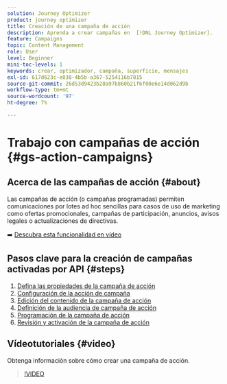 ```yaml
---
solution: Journey Optimizer
product: journey optimizer
title: Creación de una campaña de acción
description: Aprenda a crear campañas en  [!DNL Journey Optimizer].
feature: Campaigns
topic: Content Management
role: User
level: Beginner
mini-toc-levels: 1
keywords: crear, optimizador, campaña, superficie, mensajes
exl-id: 617d623c-e038-4b5b-a367-5254116b7815
source-git-commit: 26d53d9423b28a97b860b21f6f00e6e14d062d9b
workflow-type: tm+mt
source-wordcount: '97'
ht-degree: 7%

---
```



# Trabajo con campañas de acción {#gs-action-campaigns}

## Acerca de las campañas de acción {#about}

Las campañas de acción (o campañas programadas) permiten comunicaciones por lotes ad hoc sencillas para casos de uso de marketing como ofertas promocionales, campañas de participación, anuncios, avisos legales o actualizaciones de directivas.

➡️ [Descubra esta funcionalidad en vídeo](#video)

## Pasos clave para la creación de campañas activadas por API {#steps}

1. [Defina las propiedades de la campaña de acción](campaign-properties.md)
1. [Configuración de la acción de campaña](campaign-action.md)
1. [Edición del contenido de la campaña de acción](campaign-content.md)
1. [Definición de la audiencia de campaña de acción](campaign-audience.md)
1. [Programación de la campaña de acción](campaign-schedule.md)
1. [Revisión y activación de la campaña de acción](review-activate-campaign.md)

## Vídeotutoriales {#video}

Obtenga información sobre cómo crear una campaña de acción.

>[!VIDEO](https://video.tv.adobe.com/v/346680?quality=12)
